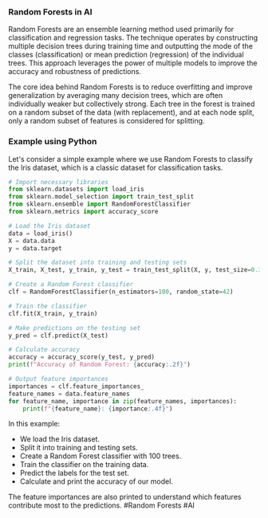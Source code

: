### Random Forests in AI

Random Forests are an ensemble learning method used primarily for classification and regression tasks. The technique operates by constructing multiple decision trees during training time and outputting the mode of the classes (classification) or mean prediction (regression) of the individual trees. This approach leverages the power of multiple models to improve the accuracy and robustness of predictions.

The core idea behind Random Forests is to reduce overfitting and improve generalization by averaging many decision trees, which are often individually weaker but collectively strong. Each tree in the forest is trained on a random subset of the data (with replacement), and at each node split, only a random subset of features is considered for splitting.

### Example using Python

Let's consider a simple example where we use Random Forests to classify the Iris dataset, which is a classic dataset for classification tasks.

```python
# Import necessary libraries
from sklearn.datasets import load_iris
from sklearn.model_selection import train_test_split
from sklearn.ensemble import RandomForestClassifier
from sklearn.metrics import accuracy_score

# Load the Iris dataset
data = load_iris()
X = data.data
y = data.target

# Split the dataset into training and testing sets
X_train, X_test, y_train, y_test = train_test_split(X, y, test_size=0.3, random_state=42)

# Create a Random Forest classifier
clf = RandomForestClassifier(n_estimators=100, random_state=42)

# Train the classifier
clf.fit(X_train, y_train)

# Make predictions on the testing set
y_pred = clf.predict(X_test)

# Calculate accuracy
accuracy = accuracy_score(y_test, y_pred)
print(f"Accuracy of Random Forest: {accuracy:.2f}")

# Output feature importances
importances = clf.feature_importances_
feature_names = data.feature_names
for feature_name, importance in zip(feature_names, importances):
    print(f"{feature_name}: {importance:.4f}")
```

In this example:
- We load the Iris dataset.
- Split it into training and testing sets.
- Create a Random Forest classifier with 100 trees.
- Train the classifier on the training data.
- Predict the labels for the test set.
- Calculate and print the accuracy of our model.

The feature importances are also printed to understand which features contribute most to the predictions. #Random Forests #AI